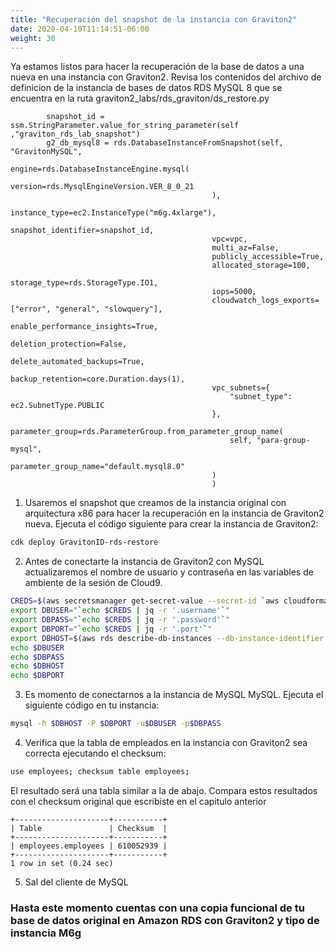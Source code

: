 ```yaml
---
title: "Recuperación del snapshot de la instancia con Graviton2"
date: 2020-04-10T11:14:51-06:00
weight: 30
---
```



Ya estamos listos para hacer la recuperación de la base de datos a una nueva en una instancia con Graviton2.
Revisa los  contenidos del archivo de definicion de la instancia de bases de datos RDS MySQL 8 que se encuentra en la ruta graviton2_labs/rds_graviton/ds_restore.py

```
        snapshot_id = ssm.StringParameter.value_for_string_parameter(self ,"graviton_rds_lab_snapshot")
        g2_db_mysql8 = rds.DatabaseInstanceFromSnapshot(self, "GravitonMySQL",
                                             engine=rds.DatabaseInstanceEngine.mysql(
                                                 version=rds.MysqlEngineVersion.VER_8_0_21
                                             ),
                                             instance_type=ec2.InstanceType("m6g.4xlarge"),
                                             snapshot_identifier=snapshot_id,
                                             vpc=vpc,
                                             multi_az=False,
                                             publicly_accessible=True,
                                             allocated_storage=100,
                                             storage_type=rds.StorageType.IO1,
                                             iops=5000,
                                             cloudwatch_logs_exports=["error", "general", "slowquery"],
                                             enable_performance_insights=True,
                                             deletion_protection=False,
                                             delete_automated_backups=True,
                                             backup_retention=core.Duration.days(1),
                                             vpc_subnets={
                                                 "subnet_type": ec2.SubnetType.PUBLIC
                                             },
                                             parameter_group=rds.ParameterGroup.from_parameter_group_name(
                                                 self, "para-group-mysql",
                                                 parameter_group_name="default.mysql8.0"
                                             )
                                             )
```

1. Usaremos el snapshot que creamos de la instancia original con arquitectura x86 para hacer la recuperación en la instancia de Graviton2 nueva. Ejecuta el código siguiente para crear la instancia de Graviton2:

```bash
cdk deploy GravitonID-rds-restore
```

2. Antes de conectarte la instancia de Graviton2 con MySQL actualizaremos el nombre de usuario y contraseña en las variables de ambiente de la sesión de Cloud9.

```bash
CREDS=$(aws secretsmanager get-secret-value --secret-id `aws cloudformation describe-stacks --stack-name GravitonID-rds-8 --query "Stacks[0].Outputs[0].OutputValue" --output text` | jq -r '.SecretString')
export DBUSER="`echo $CREDS | jq -r '.username'`"
export DBPASS="`echo $CREDS | jq -r '.password'`"
export DBPORT="`echo $CREDS | jq -r '.port'`"
export DBHOST=$(aws rds describe-db-instances --db-instance-identifier `aws cloudformation describe-stacks --stack-name GravitonID-rds-restore --query "Stacks[0].Outputs[0].OutputValue" --output text` | jq -r '.DBInstances[] | .Endpoint.Address')
echo $DBUSER
echo $DBPASS
echo $DBHOST
echo $DBPORT
```

3. Es momento de conectarnos a la instancia de MySQL MySQL. Ejecuta el siguiente código en tu instancia:

```bash
mysql -h $DBHOST -P $DBPORT -u$DBUSER -p$DBPASS
```

4. Verifica que la tabla de empleados en la instancia con Graviton2 sea correcta ejecutando el checksum:

```bash
use employees; checksum table employees;
```

El resultado será una tabla similar a la de abajo. Compara estos resultados con el checksum original que escribiste en el capitulo anterior

```
+---------------------+-----------+
| Table               | Checksum  |
+---------------------+-----------+
| employees.employees | 610052939 |
+---------------------+-----------+
1 row in set (0.24 sec)
```

5. Sal del cliente de MySQL

### Hasta este momento cuentas con una copia funcional de tu base de datos original en Amazon RDS con Graviton2 y tipo de instancia M6g
